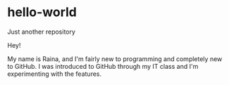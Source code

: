 # hello-world
Just another repository

Hey!

My name is Raina, and I'm fairly new to programming and completely new to GitHub.  I was introduced to GitHub through my IT class and I'm experimenting with the features.

